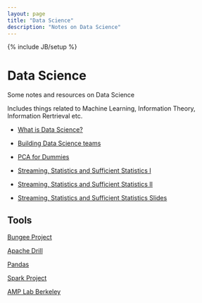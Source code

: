 ```yaml
---
layout: page
title: "Data Science"
description: "Notes on Data Science"
---
```


{% include JB/setup %}

# Data Science

Some notes and resources on Data Science

Includes things related to Machine Learning, Information Theory, Information Rertrieval etc.


 * [What is Data Science?](http://radar.oreilly.com/2010/06/what-is-data-science.html)

 * [Building Data Science teams](http://radar.oreilly.com/2011/09/building-data-science-teams.html)

 * [PCA for Dummies](http://georgemdallas.wordpress.com/2013/10/30/principal-component-analysis-4-dummies-eigenvectors-eigenvalues-and-dimension-reduction/)
 
 * [Streaming, Statistics and Sufficient Statistics I ](http://www.youtube.com/watch?v=-QSkMcPmXN8)

 * [Streaming, Statistics and Sufficient Statistics II](http://www.youtube.com/watch?v=twdbZI0lk94)
 
 * [Streaming, Statistics and Sufficient Statistics Slides](http://simons.berkeley.edu/sites/default/files/docs/530/cormodeslides.pdf)

## Tools

[Bungee Project]([https://github.com/BungeeProject/bungee/)

[Apache Drill](http://tech.slashdot.org/story/12/08/16/2343249/dremel-based-project-accepted-as-apache-incubator)

[Pandas](http://pandas.pydata.org/)

[Spark Project](http://spark-project.org/)

[AMP Lab Berkeley](https://amplab.cs.berkeley.edu/)
